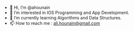 - 👋 Hi, I’m @ahounain
- 👀 I’m interested in IOS Programming and App Development.
- 🌱 I’m currently learning Algorithms and Data Structures.
- 📫 How to reach me : ali.hounain@gmail.com

<!---
ahounain/ahounain is a ✨ special ✨ repository because its `README.md` (this file) appears on your GitHub profile.
You can click the Preview link to take a look at your changes.
--->
